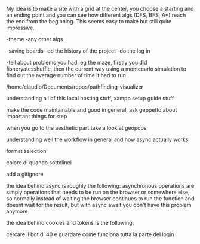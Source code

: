 My idea is to make a site with a grid at the center, you choose a starting and an ending point and you can see how different algs (DFS, BFS, A*) reach the end from the beginning. This seems easy to make but still quite impressive.

-theme
-any other algs

-saving boards 
-do the history of the project
-do the log in 

-tell about problems you had: eg the maze, firstly you did fisheryatesshuffle, then the current way using a montecarlo simulation to find out the average number of time it had to run 

/home/claudio/Documents/repos/pathfinding-visualizer


understanding all of this local hosting stuff, xampp setup guide stuff

make the code maintainable and good in general, ask geppetto about important things for step

when you go to the aesthetic part take a look at geopops 

understanding well the workflow in general and how async actually works

format selection

colore di quando sottolinei 

add a gitignore

the idea behind async is roughly the following: 
asynchronous operations are simply operations that needs to be run on the browser or somewhere else, so normally instead of waiting the browser continues to run the function and doesnt wait for the result, but with async await you don't have this problem anymore

the idea behind cookies and tokens is the following: 


cercare il bot di 40 e guardare come funziona tutta la parte del login